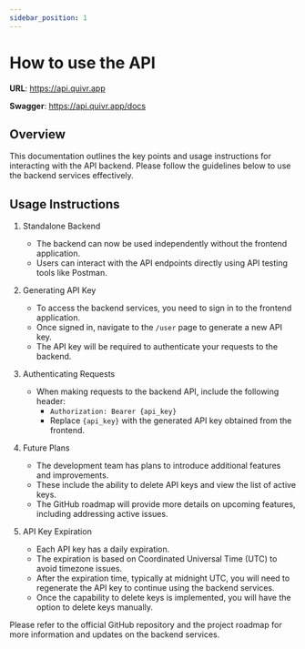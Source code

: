 ```yaml
---
sidebar_position: 1
---
```


# How to use the API

**URL**: https://api.quivr.app

**Swagger**: https://api.quivr.app/docs

## Overview

This documentation outlines the key points and usage instructions for interacting with the API backend. Please follow the guidelines below to use the backend services effectively.

## Usage Instructions

1. Standalone Backend

   - The backend can now be used independently without the frontend application.
   - Users can interact with the API endpoints directly using API testing tools like Postman.

2. Generating API Key

   - To access the backend services, you need to sign in to the frontend application.
   - Once signed in, navigate to the `/user` page to generate a new API key.
   - The API key will be required to authenticate your requests to the backend.

3. Authenticating Requests

   - When making requests to the backend API, include the following header:
     - `Authorization: Bearer {api_key}`
     - Replace `{api_key}` with the generated API key obtained from the frontend.

4. Future Plans

   - The development team has plans to introduce additional features and improvements.
   - These include the ability to delete API keys and view the list of active keys.
   - The GitHub roadmap will provide more details on upcoming features, including addressing active issues.

5. API Key Expiration
   - Each API key has a daily expiration.
   - The expiration is based on Coordinated Universal Time (UTC) to avoid timezone issues.
   - After the expiration time, typically at midnight UTC, you will need to regenerate the API key to continue using the backend services.
   - Once the capability to delete keys is implemented, you will have the option to delete keys manually.

Please refer to the official GitHub repository and the project roadmap for more information and updates on the backend services.
